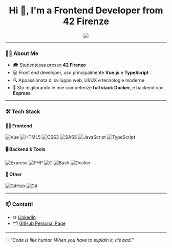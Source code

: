 <h1 align="center">Hi 👋, I'm a Frontend Developer from 42 Firenze</h1>

<p align="center">
  <img src="https://readme-typing-svg.herokuapp.com?font=Fira+Code&size=22&pause=1000&center=true&vCenter=true&width=435&lines=Frontend+Developer;42+Firenze+Student;Vue+%7C+HTML+%7C+CSS+%7C+JS+%7C+TS;Always+learning+new+tech" />
</p>

---

### 👩‍💻 About Me

- 🎓 Studentessa presso **42 Firenze**
- 💻 Front end developer, uso principalmente **Vue.js** e **TypeScript**
- 🔍 Appassionata di sviluppo web, UI/UX e tecnologie moderne
- 🌱 Sto migliorando le mie competenze **full stack** **Docker**, e backend con **Express**

---

### 🛠️ Tech Stack

#### 👩‍💻 Frontend
![Vue](https://img.shields.io/badge/Vue.js-35495E?logo=vue.js&logoColor=4FC08D)
![HTML5](https://img.shields.io/badge/HTML5-E34F26?logo=html5&logoColor=white)
![CSS3](https://img.shields.io/badge/CSS3-1572B6?logo=css3&logoColor=white)
![SASS](https://img.shields.io/badge/Sass-hotpink?logo=sass&logoColor=white)
![JavaScript](https://img.shields.io/badge/JavaScript-F7DF1E?logo=javascript&logoColor=black)
![TypeScript](https://img.shields.io/badge/TypeScript-007ACC?logo=typescript&logoColor=white)

#### 🖥 Backend & Tools
![Express](https://img.shields.io/badge/Express.js-000000?logo=express&logoColor=white)
![PHP](https://img.shields.io/badge/PHP-777BB4?logo=php&logoColor=white)
![C](https://img.shields.io/badge/C-00599C?logo=c&logoColor=white)
![Bash](https://img.shields.io/badge/Bash-121011?logo=gnu-bash&logoColor=white)
![Docker](https://img.shields.io/badge/Docker-2496ED?logo=docker&logoColor=white)

#### 🔧 Other
![GitHub](https://img.shields.io/badge/GitHub-181717?logo=github&logoColor=white)
![Git](https://img.shields.io/badge/Git-F05032?logo=git&logoColor=white)

---


### 📫 Contatti

- 🌐 [LinkedIn]([https://www.linkedin.com](https://www.linkedin.com/in/paulina-lichota-6a1b05178/)/)
- 🗂️ [GitHub Personal Page](https://paulich07.github.io/)


---

✨ _“Code is like humor. When you have to explain it, it’s bad.”_
